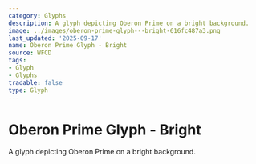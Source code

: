 ```yaml
---
category: Glyphs
description: A glyph depicting Oberon Prime on a bright background.
image: ../images/oberon-prime-glyph---bright-616fc487a3.png
last_updated: '2025-09-17'
name: Oberon Prime Glyph - Bright
source: WFCD
tags:
- Glyph
- Glyphs
tradable: false
type: Glyph
---
```


# Oberon Prime Glyph - Bright

A glyph depicting Oberon Prime on a bright background.

